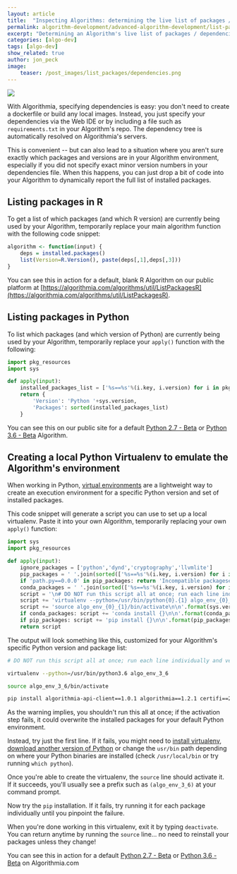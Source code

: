 ```yaml
---
layout: article
title:  "Inspecting Algorithms: determining the live list of packages / dependencies"
permalink: algorithm-development/advanced-algorithm-development/list-packages/
excerpt: "Determining an Algorithm's live list of packages / dependencies and creating local execution environments"
categories: [algo-dev]
tags: [algo-dev]
show_related: true
author: jon_peck
image:
    teaser: /post_images/list_packages/dependencies.png
---
```


<img src="{{site.cdnurl}}{{site.baseurl}}/images/post_images/list_packages/dependencies_wide.png" class="img-fill">

With Algorithmia, specifying dependencies is easy: you don't need to create a dockerfile or build any local images. Instead, you just specify your dependencies via the Web IDE or by including a file such as `requirements.txt` in your Algorithm's repo. The dependency tree is automatically resolved on Algorithmia's servers.

This is convenient -- but can also lead to a situation where you aren't sure exactly which packages and versions are in your Algorithm environment, especially if you did not specify exact minor version numbers in your dependencies file. When this happens, you can just drop a bit of code into your Algorithm to dynamically report the full list of installed packages.

## Listing packages in R

To get a list of which packages (and which R version) are currently being used by your Algorithm, temporarily replace your main algorithm function with the following code snippet: 

```r
algorithm <- function(input) {
    deps = installed.packages()
    list(Version=R.Version(), paste(deps[,1],deps[,3]))
}
```

You can see this in action for a default, blank R Algorithm on our public platform at [https://algorithmia.com/algorithms/util/ListPackagesR](https://algorithmia.com/algorithms/util/ListPackagesR).

## Listing packages in Python   

To list which packages (and which version of Python) are currently being used by your Algorithm, temporarily replace your `apply()` function with the following:

```python
import pkg_resources
import sys

def apply(input):
    installed_packages_list = ['%s==%s'%(i.key, i.version) for i in pkg_resources.working_set]
    return {
        'Version': 'Python '+sys.version,
        'Packages': sorted(installed_packages_list)
    }
```

You can see this on our public site for a default [Python 2.7 - Beta](https://algorithmia.com/algorithms/util/ListPackagesPython27Beta) or [Python 3.6 - Beta](https://algorithmia.com/algorithms/util/ListPackagesPython36Beta) Algorithm.


## Creating a local Python Virtualenv to emulate the Algorithm's environment

When working in Python, [virtual environments](https://docs.python-guide.org/dev/virtualenvs/) are a lightweight way to create an execution environment for a specific Python version and set of installed packages.

This code snippet will generate a script you can use to set up a local virtualenv. Paste it into your own Algorithm, temporarily replacing your own `apply()` function:  

```python
import sys
import pkg_resources

def apply(input):
    ignore_packages = ['python','dynd','cryptography','llvmlite']
    pip_packages = ' '.join(sorted(['%s==%s'%(i.key, i.version) for i in pkg_resources.working_set if 'conda' not in i.key and i.key not in ignore_packages]))
    if 'path.py==0.0.0' in pip_packages: return 'Incompatible packageset; please use a newer Algorithm type such as: Python{}-Beta'.format(sys.version_info.major)
    conda_packages = ' '.join(sorted(['%s==%s'%(i.key, i.version) for i in pkg_resources.working_set if 'conda' in i.key]))
    script = '\n# DO NOT run this script all at once; run each line individually and verify, as you may need to adjust paths to your python binaries\n\n'
    script += 'virtualenv --python=/usr/bin/python{0}.{1} algo_env_{0}_{1}\n\n'.format(sys.version_info.major, sys.version_info.minor)
    script += 'source algo_env_{0}_{1}/bin/activate\n\n'.format(sys.version_info.major, sys.version_info.minor)
    if conda_packages: script += 'conda install {}\n\n'.format(conda_packages)
    if pip_packages: script += 'pip install {}\n\n'.format(pip_packages)
    return script
```

The output will look something like this, customized for your Algorithm's specific Python version and package list:

```bash
# DO NOT run this script all at once; run each line individually and verify, as you may need to adjust paths to your python binaries

virtualenv --python=/usr/bin/python3.6 algo_env_3_6

source algo_env_3_6/bin/activate

pip install algorithmia-api-client==1.0.1 algorithmia==1.2.1 certifi==2019.9.11 chardet==3.0.4 enum34==1.1.6 idna==2.8 pip==18.1 python-dateutil==2.8.0 requests==2.22.0 setuptools==41.0.1 six==1.12.0 urllib3==1.25.6 wheel==0.33.4
```

As the warning implies, you shouldn't run this all at once; if the activation step fails, it could overwrite the installed packages for your default Python environment.

Instead, try just the first line. If it fails, you might need to [install virtualenv](https://virtualenv.pypa.io/en/stable/installation/), [download another version of Python](https://www.python.org/downloads/) or change the `usr/bin` path depending on where your Python binaries are installed (check `/usr/local/bin` or try running `which python`).

Once you're able to create the virtualenv, the `source` line should activate it. If it succeeds, you'll usually see a prefix such as `(algo_env_3_6)` at your command prompt.

Now try the `pip` installation. If it fails, try running it for each package individually until you pinpoint the failure.

When you're done working in this virtualenv, exit it by typing `deactivate`. You can return anytime by running the `source` line... no need to reinstall your packages unless they change!

You can see this in action for a default [Python 2.7 - Beta](https://algorithmia.com/algorithms/util/CreateVenvScriptPython27Beta) or [Python 3.6 - Beta](https://algorithmia.com/algorithms/util/CreateVenvScriptPython36Beta) on Algorithmia.com
